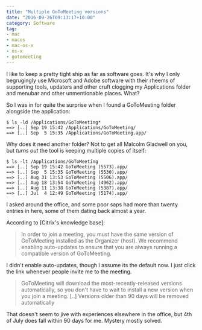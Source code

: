 ```yaml
---
title: "Multiple GoToMeeting versions"
date: "2016-09-26T09:13:17+10:00"
category: Software
tag:
- mac
- macos
- mac-os-x
- os-x
- gotomeeting
---
```

I like to keep a pretty tight ship as far as software goes. It's why I only begrugingly use Microsoft and Adobe software with their rheems of supporting tools, updaters and other cruft clogging my Applications folder and menubar and other unmentionable places. What?

So I was in for quite the surprise when I found a GoToMeeting folder alongside the application:


    $ ls -ld /Applications/GoToMeeting*
    ==> [..] Sep 19 15:42 /Applications/GoToMeeting/
    ==> [..] Sep  5 15:35 /Applications/GoToMeeting.app/

Why does it need another folder? Not to get all Malcolm Gladwell on you, but *turns out* the tool is keeping multiple copies of itself:

    $ ls -lt /Applications/GoToMeeting
    ==> [..] Sep 19 15:42 GoToMeeting (5573).app/
    ==> [..] Sep  5 15:35 GoToMeeting (5530).app/
    ==> [..] Aug 31 13:53 GoToMeeting (5506).app/
    ==> [..] Aug 18 13:54 GoToMeeting (4962).app/
    ==> [..] Aug 11 13:38 GoToMeeting (5387).app/
    ==> [..] Jul  4 12:49 GoToMeeting (5174).app/

I asked around the office, and some poor saps had more than twenty entries in here, some of them dating back almost a year.

According to [Citrix's knowledge base]:

> In order to join a meeting, you must have the same version of GoToMeeting installed as the Organizer (host). We recommend enabling auto-updates to ensure that you are always running a compatible version of GoToMeeting.

I didn't enable auto-updates, though I assume its the default now. I just click the link whenever people invite me to the meeting.

> GoToMeeting will download the most-recently-released versions automatically, so you don't have to wait to install a new version when you join a meeting. [..] Versions older than 90 days will be removed automatically

That doesn't seem to jive with experiences elsewhere in the office, but 4th of July does fall within 90 days for me. Mystery mostly solved.

[Citrix knowledge base]: https://support.citrixonline.com/en_US/meeting/knowledge_articles/000185085?title=Multiple+Versions+of+GoToMeeting+Installed+on+Ma
